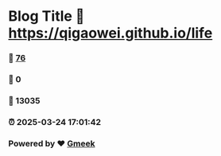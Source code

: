 # Blog Title :link: https://qigaowei.github.io/life 
### :page_facing_up: [76](https://qigaowei.github.io/life/tag.html) 
### :speech_balloon: 0 
### :hibiscus: 13035 
### :alarm_clock: 2025-03-24 17:01:42 
### Powered by :heart: [Gmeek](https://github.com/Meekdai/Gmeek)
